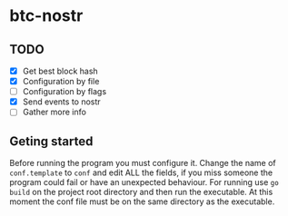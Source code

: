 # btc-nostr

## TODO
- [x] Get best block hash 
- [x] Configuration by file
- [ ] Configuration by flags
- [x] Send events to nostr
- [ ] Gather more info

## Geting started

Before running the program you must configure it. Change the name of
`conf.template` to `conf` and edit ALL the fields, if you miss someone the program could fail
or have an unexpected behaviour. 
For running use `go build` on the project root directory and then run the executable. At 
this moment the conf file must be on the same directory as the executable.


